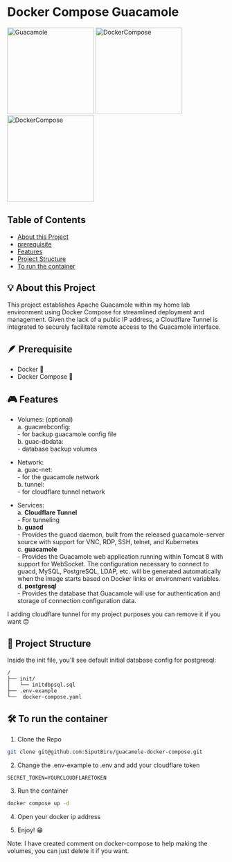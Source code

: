 # Docker Compose Guacamole

<span>
<img src="https://upload.wikimedia.org/wikipedia/commons/3/31/Apache_Guacamole_logo.png" width="200" alt="Guacamole"/>
<img src="https://raw.githubusercontent.com/docker/compose/main/logo.png" width="200" alt="DockerCompose"/>
<img src="https://upload.wikimedia.org/wikipedia/commons/thumb/2/29/Postgresql_elephant.svg/1200px-Postgresql_elephant.svg.png" width="200" alt="DockerCompose"/>
</span>

## Table of Contents
- [About this Project](#-about-the-project)
- [prerequisite](#-prerequisite)
- [Features](#-features)
- [Project Structure](#-project-structure)
- [To run the container](#️-to-run-the-container)

## 💡 About this Project

<p>
This project establishes Apache Guacamole within my home lab environment using Docker Compose for streamlined deployment and management. Given the lack of a public IP address, a Cloudflare Tunnel is integrated to securely facilitate remote access to the Guacamole interface.
<p>

## 🪶 Prerequisite
- Docker 🐋
- Docker Compose 🐳

## 🎮 Features

- Volumes: (optional) <br>
    a. guacwebconfig: <br>
        - for backup guacamole config file <br>
    b. guac-dbdata: <br>
        - database backup volumes <br>

- Network: <br>
    a. guac-net: <br>
        - for the guacamole network <br>
    b. tunnel: <br>
        - for cloudflare tunnel network <br>

- Services: <br>
    a. **Cloudflare Tunnel** <br>
        - For tunneling <br>
    b. **guacd** <br>
        - Provides the guacd daemon, built from the released guacamole-server source with support for VNC, RDP, SSH, telnet, and Kubernetes <br>
    c. **guacamole** <br>
        - Provides the Guacamole web application running within Tomcat 8 with support for WebSocket. The configuration necessary to connect to guacd, MySQL, PostgreSQL, LDAP, etc. will be generated automatically when the image starts based on Docker links or environment variables. <br>
    d. **postgresql** <br>
        - Provides the database that Guacamole will use for authentication and storage of connection configuration data. <br>

I adding cloudflare tunnel for my project purposes you can remove it if you want 😊

## 🚀 Project Structure

Inside the init file, you'll see default initial database config for postgresql:

```text
/
├── init/
│   └── initdbpsql.sql
├── .env-example
└──  docker-compose.yaml
```

## 🛠️ To run the container

1. Clone the Repo 
```bash
git clone git@github.com:SiputBiru/guacamole-docker-compose.git
```

2. Change the .env-example to .env and add your cloudflare token
```text
SECRET_TOKEN=YOURCLOUDFLARETOKEN
```

3. Run the container
```sh
docker compose up -d
```

4. Open your docker ip address

4. Enjoy! 😁

Note: I have created comment on docker-compose to help making the volumes, you can just delete it if you want.
